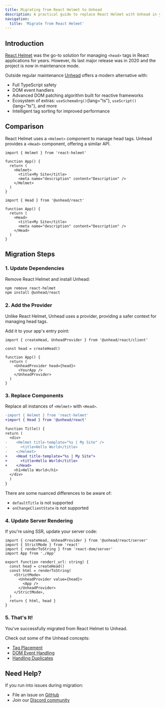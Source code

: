 ```yaml
---
title: Migrating from React Helmet to Unhead
description: A practical guide to replace React Helmet with Unhead in your React applications.
navigation:
  title: 'Migrate from React Helmet'
---
```


## Introduction

[React Helmet](https://github.com/nfl/react-helmet) was the go-to solution for managing `<head>` tags in React applications for years. However, its last major release was in 2020 and the project is now in maintenance mode.

Outside regular maintenance [Unhead](/) offers a modern alternative with:
- Full TypeScript safety
- DOM event handlers
- Advanced DOM patching algorithm built for reactive frameworks
- Ecosystem of extras: `useSchemaOrg()`{lang="ts"}, `useScript()`{lang="ts"}, and more
- Intelligent tag sorting for improved performance

## Comparison

React Helmet uses a `<Helmet>` component to manage head tags. Unhead provides a `<Head>` component, offering a similar
API.

```tsx [React Helmet]
import { Helmet } from 'react-helmet'

function App() {
  return (
    <Helmet>
      <title>My Site</title>
      <meta name="description" content="Description" />
    </Helmet>
  )
}
```

```tsx [Unhead]
import { Head } from '@unhead/react'

function App() {
  return (
    <Head>
      <title>My Site</title>
      <meta name="description" content="Description" />
    </Head>
  )
}
```

## Migration Steps

### 1. Update Dependencies

Remove React Helmet and install Unhead:

```bash
npm remove react-helmet
npm install @unhead/react
```

### 2. Add the Provider

Unlike React Helmet, Unhead uses a provider, providing a safer context for managing head tags.

Add it to your app's entry point:

```tsx [src/entry-client.tsx]
import { createHead, UnheadProvider } from '@unhead/react/client'

const head = createHead()

function App() {
  return (
    <UnheadProvider head={head}>
      <YourApp />
    </UnheadProvider>
  )
}
```

### 3. Replace Components

Replace all instances of `<Helmet>` with `<Head>`.

```diff
-import { Helmet } from 'react-helmet'
+import { Head } from '@unhead/react'

function Title() {
return (
  <div>
-    <Helmet title-template="%s | My Site" />
-      <title>Hello World</title>
-    </Helmet>
+    <Head title-template="%s | My Site">
+      <title>Hello World</title>
+    </Head>
    <h1>Hello World</h1>
  </div>
  )
}
```

There are some nuanced differences to be aware of:
- `defaultTitle` is not supported
- `onChangeClientState` is not supported

### 4. Update Server Rendering

If you're using SSR, update your server code:

```tsx [src/entry-server.tsx]
import { createHead, UnheadProvider } from '@unhead/react/server'
import { StrictMode } from 'react'
import { renderToString } from 'react-dom/server'
import App from './App'

export function render(_url: string) {
  const head = createHead()
  const html = renderToString(
    <StrictMode>
      <UnheadProvider value={head}>
        <App />
      </UnheadProvider>
    </StrictMode>,
  )
  return { html, head }
}
```

### 5. That's It!

You've successfully migrated from React Helmet to Unhead.

Check out some of the Unhead concepts:
- [Tag Placement](/docs/guides/positions)
- [DOM Event Handling](/docs/guides/dom-event-handling)
- [Handling Duplicates](/docs/guides/handling-duplicates)

## Need Help?

If you run into issues during migration:
- File an issue on [GitHub](https://github.com/unjs/unhead)
- Join our [Discord community](https://discord.gg/unjs)
